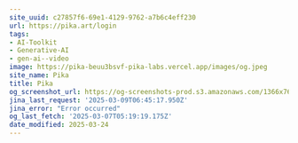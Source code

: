 ```yaml
---
site_uuid: c27857f6-69e1-4129-9762-a7b6c4eff230
url: https://pika.art/login
tags:
- AI-Toolkit
- Generative-AI
- gen-ai--video
image: https://pika-beuu3bsvf-pika-labs.vercel.app/images/og.jpeg
site_name: Pika
title: Pika
og_screenshot_url: https://og-screenshots-prod.s3.amazonaws.com/1366x768/80/false/3e860d578a9d2d5bf36ea32e2871db1928f10d67f005c48428fda671cdc43da0.jpeg
jina_last_request: '2025-03-09T06:45:17.950Z'
jina_error: "Error occurred"
og_last_fetch: '2025-03-07T05:19:19.175Z'
date_modified: 2025-03-24
---
```




